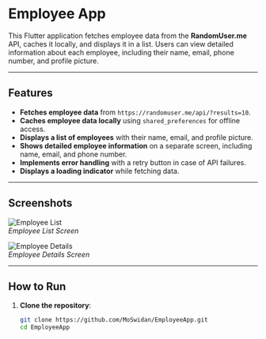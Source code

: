 # Employee App

This Flutter application fetches employee data from the **RandomUser.me** API, caches it locally, and displays it in a list. Users can view detailed information about each employee, including their name, email, phone number, and profile picture.

---

## Features

- **Fetches employee data** from `https://randomuser.me/api/?results=10`.
- **Caches employee data locally** using `shared_preferences` for offline access.
- **Displays a list of employees** with their name, email, and profile picture.
- **Shows detailed employee information** on a separate screen, including name, email, and phone number.
- **Implements error handling** with a retry button in case of API failures.
- **Displays a loading indicator** while fetching data.

---

## Screenshots

![Employee List](screenshots/employee_list.png)  
*Employee List Screen*

![Employee Details](screenshots/employee_details.png)  
*Employee Details Screen*

---

## How to Run

1. **Clone the repository**:
   ```bash
   git clone https://github.com/MoSwidan/EmployeeApp.git
   cd EmployeeApp
